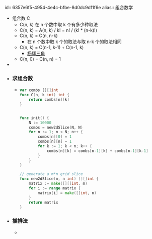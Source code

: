 id:: 6357e6f5-4954-4e4c-bfbe-8d0dc9df1f6e
alias:: 组合数学

- 组合数 C
	- C(n, k) 在 n 个数中取 k 个有多少种取法
	- C(n, k) = A(n, k) / k! = n! / (k! * (n-k)!)
	- C(n, k) = C(n, n-k)
		- 在 n 个数中取 k 个的取法与取 n-k 个的取法相同
	- C(n, k) = C(n-1, k-1) + C(n-1, k)
		- [杨辉三角](https://zh.m.wikipedia.org/zh-cn/%E6%9D%A8%E8%BE%89%E4%B8%89%E8%A7%92%E5%BD%A2)
	- C(n, 0) = C(n, n) = 1
-
- ### 求组合数
	- ```go
	  var combs [][]int
	  func C(n, k int) int {
	      return combs[n][k]
	  } 
	  
	  
	  func init() {
	      N := 10000
	      combs = new2dSlice(N, N)
	      for n := 1; n < N; n++ {
	          combs[n][0] = 1
	          combs[n][n] = 1
	          for k := 1; k < n; k++ {
	              combs[n][k] = combs[n-1][k] + combs[n-1][k-1] 
	          }
	      }
	  }
	  
	  // generate a m*n grid slice
	  func new2dSlice(m, n int) [][]int {
	      matrix := make([][]int, m)
	      for i := range matrix {
	          matrix[i] = make([]int, n)
	      }
	      return matrix
	  }
	  ```
- ### 插排法
	-